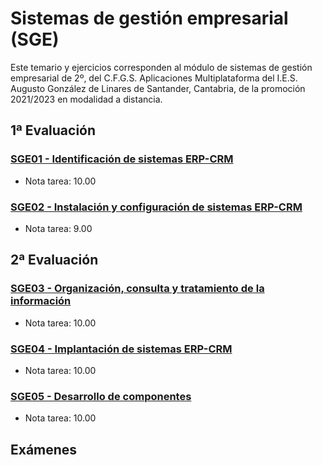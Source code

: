 # Sistemas de gestión empresarial (SGE)
Este temario y ejercicios corresponden al módulo de sistemas de gestión empresarial de 2º, del C.F.G.S. Aplicaciones Multiplataforma del I.E.S. Augusto González de Linares de Santander, Cantabria, de la promoción 2021/2023 en modalidad a distancia.
## 1ª Evaluación
### [SGE01 - Identificación de sistemas ERP-CRM](https://github.com/DiegoGlez1992/DAM/tree/main/Sistemas%20de%20gesti%C3%B3n%20empresarial/SGE01%20-%20Identificaci%C3%B3n%20de%20sistemas%20ERP-CRM)
* Nota tarea: 10.00
### [SGE02 - Instalación y configuración de sistemas ERP-CRM](https://github.com/DiegoGlez1992/DAM/tree/main/Sistemas%20de%20gesti%C3%B3n%20empresarial/SGE02%20-%20Instalaci%C3%B3n%20y%20configuraci%C3%B3n%20de%20sistemas%20ERP-CRM)
* Nota tarea: 9.00
## 2ª Evaluación
### [SGE03 - Organización, consulta y tratamiento de la información](https://github.com/DiegoGlez1992/DAM/tree/main/Sistemas%20de%20gesti%C3%B3n%20empresarial/SGE03%20-%20Organizaci%C3%B3n%2C%20consulta%20y%20tratamiento%20de%20la%20informaci%C3%B3n)
* Nota tarea: 10.00
### [SGE04 - Implantación de sistemas ERP-CRM](https://github.com/DiegoGlez1992/DAM/tree/main/Sistemas%20de%20gesti%C3%B3n%20empresarial/SGE04%20-%20Implantaci%C3%B3n%20de%20sistemas%20ERP-CRM)
* Nota tarea: 10.00
### [SGE05 - Desarrollo de componentes](https://github.com/DiegoGlez1992/DAM/tree/main/Sistemas%20de%20gesti%C3%B3n%20empresarial/SGE05%20-%20Desarrollo%20de%20componentes)
* Nota tarea: 10.00
## Exámenes
